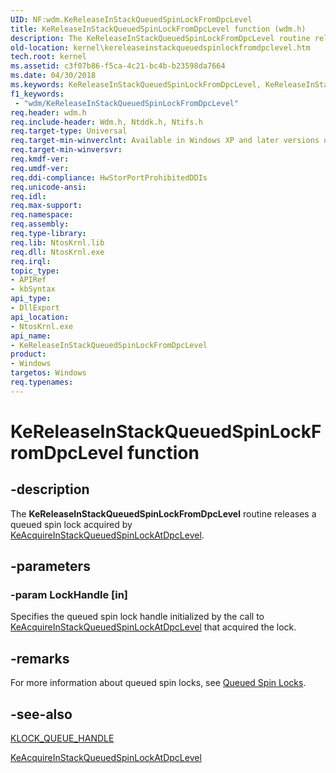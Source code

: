 ```yaml
---
UID: NF:wdm.KeReleaseInStackQueuedSpinLockFromDpcLevel
title: KeReleaseInStackQueuedSpinLockFromDpcLevel function (wdm.h)
description: The KeReleaseInStackQueuedSpinLockFromDpcLevel routine releases a queued spin lock acquired by KeAcquireInStackQueuedSpinLockAtDpcLevel.
old-location: kernel\kereleaseinstackqueuedspinlockfromdpclevel.htm
tech.root: kernel
ms.assetid: c3f07b86-f5ca-4c21-bc4b-b23598da7664
ms.date: 04/30/2018
ms.keywords: KeReleaseInStackQueuedSpinLockFromDpcLevel, KeReleaseInStackQueuedSpinLockFromDpcLevel routine [Kernel-Mode Driver Architecture], k105_76a65a2a-d5b2-4066-90e9-4539c5e39930.xml, kernel.kereleaseinstackqueuedspinlockfromdpclevel, wdm/KeReleaseInStackQueuedSpinLockFromDpcLevel
f1_keywords:
 - "wdm/KeReleaseInStackQueuedSpinLockFromDpcLevel"
req.header: wdm.h
req.include-header: Wdm.h, Ntddk.h, Ntifs.h
req.target-type: Universal
req.target-min-winverclnt: Available in Windows XP and later versions of Windows.
req.target-min-winversvr: 
req.kmdf-ver: 
req.umdf-ver: 
req.ddi-compliance: HwStorPortProhibitedDDIs
req.unicode-ansi: 
req.idl: 
req.max-support: 
req.namespace: 
req.assembly: 
req.type-library: 
req.lib: NtosKrnl.lib
req.dll: NtosKrnl.exe
req.irql: 
topic_type:
- APIRef
- kbSyntax
api_type:
- DllExport
api_location:
- NtosKrnl.exe
api_name:
- KeReleaseInStackQueuedSpinLockFromDpcLevel
product:
- Windows
targetos: Windows
req.typenames: 
---
```


# KeReleaseInStackQueuedSpinLockFromDpcLevel function


## -description


The <b>KeReleaseInStackQueuedSpinLockFromDpcLevel</b> routine releases a queued spin lock acquired by <a href="https://docs.microsoft.com/previous-versions/windows/hardware/drivers/ff551908(v=vs.85)">KeAcquireInStackQueuedSpinLockAtDpcLevel</a>.


## -parameters




### -param LockHandle [in]

Specifies the queued spin lock handle initialized by the call to <a href="https://docs.microsoft.com/previous-versions/windows/hardware/drivers/ff551908(v=vs.85)">KeAcquireInStackQueuedSpinLockAtDpcLevel</a> that acquired the lock.


## -remarks



For more information about queued spin locks, see <a href="https://docs.microsoft.com/windows-hardware/drivers/kernel/queued-spin-locks">Queued Spin Locks</a>.




## -see-also




<a href="https://docs.microsoft.com/windows-hardware/drivers/kernel/eprocess">KLOCK_QUEUE_HANDLE</a>



<a href="https://docs.microsoft.com/previous-versions/windows/hardware/drivers/ff551908(v=vs.85)">KeAcquireInStackQueuedSpinLockAtDpcLevel</a>
 

 

